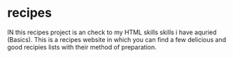 # recipes
IN this recipes project is an check to my HTML skills skills i have aquried (Basics).
This is a recipes website in which you can find a few delicious and good recipies lists with  their method of preparation.